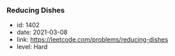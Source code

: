 ### Reducing Dishes

* id: 1402
* date: 2021-03-08
* link: https://leetcode.com/problems/reducing-dishes
* level: Hard
